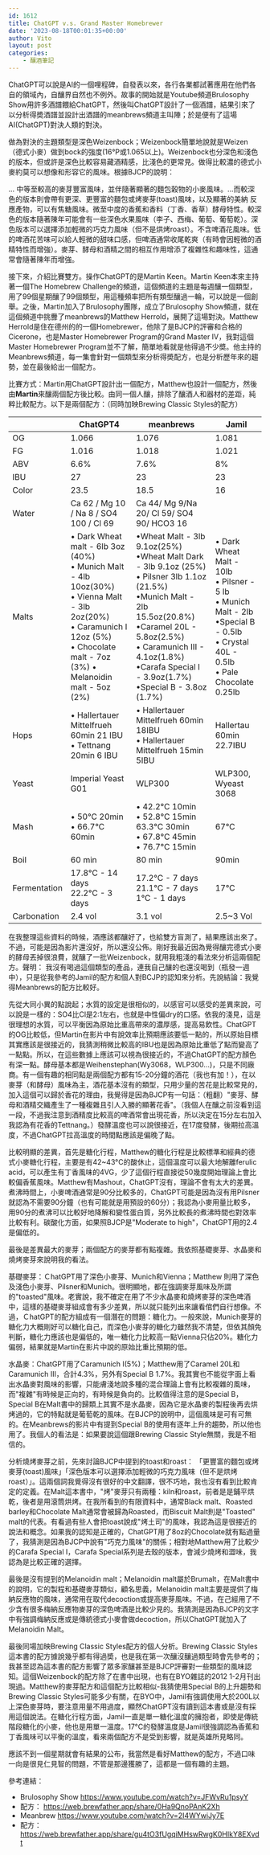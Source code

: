 ```yaml
---
id: 1612
title: ChatGPT v.s. Grand Master Homebrewer
date: '2023-08-18T00:01:35+00:00'
author: Vito
layout: post
categories:
    - 釀酒筆記
---
```


ChatGPT可以說是AI的一個哩程碑，自發表以來，各行各業都試著應用在他們各自的領域內，自釀界自然也不例外。故事的開始就是Youtube頻道Brulosophy Show用許多酒譜餵給ChatGPT，然後叫ChatGPT設計了一個酒譜，結果引來了以分析得奬酒譜並設計出酒譜的meanbrews頻道主叫陣；於是便有了這場AI(ChatGPT)對決人類的對決。

做為對決的主題類型是深色Weizenbock；Weizenbock簡單地說就是Weizen（德式小麥）做到bock的強度(16&deg;P或1.065以上)。Weizenbock也分深色和淺色的版本，但或許是深色比較容易藏酒精感，比淺色的更常見。做得比較濃的德式小麥約莫可以想像和形容它的風味。根據BJCP的說明：

... 中等至較高的麥芽豐富風味，並伴隨著顯著的麵包榖物的小麥風味。...而較深色的版本則會帶有更深、更豐富的麵包或烤麥芽(toast)風味，以及顯著的美納 反應產物，可以有焦糖風味。微至中度的香蕉和香料（丁香、香草）酵母特性。較深色的版本隨著陳年可能會有一些深色水果風味（李子、西梅、葡萄、葡萄乾）。深色版本可以選擇添加輕微的巧克力風味（但不是烘烤roast）。不含啤酒花風味。低的啤酒花苦味可以給人輕微的甜味口感，但啤酒通常收尾乾爽（有時會因輕微的酒精特性而增強）。麥芽、酵母和酒精之間的相互作用增添了複雜性和趣味性，這通常會隨著陳年而增強。

接下來，介紹比賽雙方。操作ChatGPT的是Martin Keen。Martin Keen本來主持著一個The Homebrew Challenge的頻道，這個頻道的主題是每週釀一個類型，用了99個星期釀了99個類型，用這種頻率把所有類型釀過一輪，可以說是一個創舉。之後，Martin加入了Brulosophy團隊，成立了Brulosophy Show頻道，就在這個頻道中挑釁了meanbrews的Matthew Herrold，展開了這場對決。Matthew Herrold是住在德州的的一個Homebrewer，他除了是BJCP的評審和合格的Cicerone，也是Master Homebrewer Program的Grand Master IV，我對這個Master Homebrewer Program並不了解，簡單地看就是他得過不少奬。他主持的Meanbrews頻道，每一集會針對一個類型來分析得奬配方，也是分析歷年來的趨勢，並在最後給出一個配方。

比賽方式：Martin用ChatGPT設計出一個配方，Matthew也設計一個配方，然後由**Martin**來釀兩個配方後比較。由同一個人釀，排除了釀酒人和器材的差距，純粹比較配方。以下是兩個配方：（同時加映Brewing Classic Styles的配方）

|   | ChatGPT4 | meanbrews | Jamil |
|---|---|---|---|
| OG | 1.066 | 1.076  | 1.081 | 
| FG | 1.016 | 1.018 | 1.021 | 
| ABV | 6.6%| 7.6% | 8% |
| IBU | 27 | 23 | 23 | 
| Color | 23.5 | 18.5 | 16 |
| Water | Ca 62 / Mg 10 / Na 8 / SO4 100 / Cl 69 | Ca 44/ Mg 9/Na 20/ Cl 59/ SO4 90/ HCO3 16 |  |
| Malts |&bull; Dark Wheat malt - 6lb 3oz (40%) <br> &bull; Munich Malt - 4lb 10oz(30%) <br> &bull; Vienna Malt - 3lb 2oz(20%) <br> &bull; Caramunich I 12oz (5%) <br> &bull; Chocolate malt - 7oz (3%) &bull; Melanoidin malt - 5oz (2%) | &bull;Wheat Malt - 3lb 9.1oz(25%) <br> &bull;Wheat Malt Dark - 3lb 9.1oz (25%) <br> &bull; Pilsner 3lb 1.1oz (21.5%) <br> &bull;Munich Malt - 2lb 15.5oz(20.8%) &bull;Caramel 20L - 5.8oz(2.5%) <br> &bull; Caramunich III - 4.1oz(1.8%) <br> &bull;Carafa Special I - 3.9oz(1.7%) <br> &bull;Special B - 3.8oz (1.7%) | &bull; Dark Wheat Malt - 10lb <br> &bull; Pilsner - 5 lb <br> &bull; Munich Malt - 2lb <br> &bull;Special B - 0.5lb <br> &bull; Crystal 40L - 0.5lb <br> &bull; Pale Chocolate 0.25lb   |
| Hops | &bull; Hallertauer Mittelfrueh 60min 21 IBU <br> &bull; Tettnang 20min 6 IBU | &bull; Hallertauer Mittelfrueh 60min 18IBU <br> &bull; Hallertauer Mittelfrueh 15min 5IBU  | Hallertau 60min 22.7IBU |
| Yeast | Imperial Yeast G01 | WLP300 | WLP300, Wyeast 3068 |
| Mash | &bull; 50&deg;C 20min <br> &bull; 66.7&deg;C 60min | &bull; 42.2&deg;C 10min <br> &bull; 52.8&deg;C 15min <br> 63.3&deg;C 30min <br> &bull; 67.8&deg;C 45min <br> &bull; 76.7&deg;C 15min | 67&deg;C |
| Boil | 60 min | 80 min | 90min |
| Fermentation | 17.8&deg;C - 14 days <br> 22.2&deg;C - 3 days | 17.2&deg;C - 7 days <br> 21.1&deg;C - 7 days <br> 1&deg;C - 1 days | 17&deg;C |
| Carbonation | 2.4 vol | 3.1 vol | 2.5~3 Vol |


在我整理這些資料的時候，酒應該都釀好了，也給雙方盲測了，結果應該出來了。不過，可能是因為影片還沒好，所以還沒公佈。剛好我最近因為覺得釀完德式小麥的酵母丟掉很浪費，就釀了一批Weizenbock，就用我粗淺的看法來分析這兩個配方。聲明： 我沒有喝過這個類型的產品，連我自己釀的也還沒喝到（瓶發一週中），只是從我參考的Jamil的配方和個人對BCJP的認知來分析。先說結論：我覺得Meanbrews的配方比較好。

先從大同小異的點說起；水質的設定是很相似的，以感官可以感受的差異來說，可以說是一樣的：SO4比Cl是2:1左右，也就是中性偏dry的口感。依我的淺見，這是很理想的水質，可以平衡因為原始比重高帶來的濃厚感，提高易飲性。ChatGPT的OG比較低，但Martin在影片中有說效率比預期應該要低一點的，所以原始目標其實應該是很接近的，我猜測稍微比較高的IBU也是因為原始比重低了點而變高了一點點。所以，在這些數據上應該可以視為很接近的，不過ChatGPT的配方顏色有深一點。酵母基本都是Weihenstephan(Wy3068，WLP300...)，只是不同廠商。有一個有趣的相同點是兩個配方都有15-20分鐘的酒花（我也有加！），在以麥芽（和酵母）風味為主，酒花基本沒有的類型，只用少量的苦花是比較常見的，加入這個可以歸於香花的理由，我覺得是因為BJCP有一句話：（粗翻）"麥芽、酵母和酒精交織產生了一種複雜且引人入勝的顯著花香"。（我個人在釀之前沒看到這一段，不過我注意到酒精度比較高的啤酒常會出現花香，所以決定在15分左右加入我認為有花香的Tettnang。）發酵溫度也可以說很接近，在17度發酵，後期拉高溫度，不過ChatGPT拉高溫度的時間點應該是偏晚了點。

比較明顯的差異，首先是糖化行程，Matthew的糖化行程是比較標準和經典的德式小麥糖化行程，主要是有42~43&deg;C的酸休止，這個溫度可以最大地解離ferulic acid，可以產生有丁香風味的4VG，少了這個行程直接從50幾度開始理論上會比較偏香蕉風味。Matthew有Mashout，ChatGPT沒有，理論不會有太大的差異。煮沸時間上，小麥啤酒通常是90分比較多的，ChatGPT可能是因為沒有用Pilsner就認為不需要90分鐘（也有可能就是用預設的60分）；我認為小麥用量比較多，用90分的煮沸可以比較好地降解和變性蛋白質，另外比較長的煮沸時間也對效率比較有利。碳酸化方面，如果照BJCP是"Moderate to high"，ChatGPT用的2.4是偏低的。

最後是差異最大的麥芽；兩個配方的麥芽都有點複雜。我依照基礎麥芽、水晶麥和燒烤麥芽來說明我的看法。

基礎麥芽：ＣhatGPT用了深色小麥芽、Munich和Vienna；Matthew 則用了深色及淺色小麥芽、Pilsner和Munich。很明顯地，都在強調麥芽風味及所謂的"toasted"風味。老實說，我不確定在用了不少水晶麥和燒烤麥芽的深色啤酒中，這樣的基礎麥芽組成會有多少差異，所以就只能列出來讓看倌們自行想像。不過，ＣhatGPT的配方組成有一個潛在的問題：糖化力。一般來說，Munich麥芽的糖化力大概剛好可以糖化自己，而深色小麥芽的糖化力雖然我不清楚，但依其顏免判斷，糖化力應該也是偏低的，唯一糖化力比較高一點Vienna只佔20%。糖化力偏弱，結果就是Martin在影片中說的原始比重比預期的低。

水晶麥：ChatGPT用了Caramunich I(5%)；Matthew用了Caramel 20L和Caramunich III，合計4.3%，另外有Special B 1.7%。我其實也不能從字面上看出水晶麥對風味的影響，只能膚淺地說多種的混合理論上會有比較複雜的風味，而"複雜"有時候是正向的，有時候是負向的。比較值得注意的是Special B，Special B在Malt書中的歸類上其實不是水晶麥，因為它是水晶麥的製程後再去烘烤過的，它的特點就是葡萄乾的風味。在BJCP的說明中，這個風味是可有可無的。在Meanbrews的影片中有提到Special B的使用有逐年上升的趨勢，所以他也用了。我個人的看法是：如果要說這個跟Brewing Classic Style無關，我是不相信的。

分析燒烤麥芽之前，先來討論BJCP中提到的toast和roast： 「更豐富的麵包或烤麥芽(toast)風味」「深色版本可以選擇添加輕微的巧克力風味（但不是烘烤roast）」。這兩個詞我覺得沒有很好的中文翻譯，很不巧地，我也沒有看到比較肯定的定義。在Malt這本書中，"烤"麥芽只有兩種：kiln和roast，前者是是鋪平烘乾，後者是用滾筒烘烤。在我所看到的有限資料中，通常Black malt、Roasted barley和Chocolate Malt通常會被歸為Roasted，而Biscuit Malt則是"Toasted" malt的代表。有看過有些人會把toast說成"烤土司"的風味，我認為這是很接近的說法和概念。如果我的認知是正確的，ChatGPT用了8oz的Chocolate就有點過量了，我猜測是因為BJCP中說有"巧克力風味"的關係；相對地Matthew用了比較少的Carafa Special I，Carafa Special系列是去殼的版本，會減少燒烤和澀味，我認為是比較正確的選擇。

最後是沒有提到的Melanoidin malt；Melanoidin malt屬於Brumalt，在Malt書中的說明，它的製程和基礎麥芽類似，顧名思義，Melanoidin malt主要是提供了梅納反應物的風味，通常用在取代decoction或提高麥芽風味。不過，在己經用了不少含有很多梅納反應物麥芽的深色啤酒是比較少見的。我猜測是因為BJCP的文字中有強調梅納反應或是傳統德式小麥會做decoction，所以ChatGPT就加入了Melanoidin Malt。

最後同場加映Brewing Classic Styles配方的個人分析。Brewing Classic Styles這本書的配方據說幾乎都有得過奬，也是我在第一次釀沒釀過類型時會先參考的；我甚至認為這本書的配方影響了眾多家釀甚至是BJCP評審對一些類型的風味認知。這個Weizenbock的配方除了在書中出現，也有在BYO雜誌的2012 1-2月刊出現過。Matthew的麥芽配方和這個配方比較相似-我猜使用Special B的上升趨勢和Brewing Classic Styles可能多少有關，在BYO中，Jamil有強調使用大於200L以上深色麥芽時，要注意用量不用過度，顯然ChatGPT沒有讀到這本書或是沒有採用這個說法。在糖化行程方面，Jamil一直是單一糖化溫度的擁抱者，即使是傳統階段糖化的小麥，他也是用單一溫度。17&deg;C的發酵溫度是Jamil很強調認為香蕉和丁香風味可以平衡的溫度，看來兩個配方不是受到影響，就是英雄所見略同。

應該不到一個星期就會有結果的公布，我當然是看好Matthew的配方，不過口味一向是很見仁見智的問題，不管是那邊獲勝了，這都是一個有趣的主題。

參考連結：
- Brulosophy Show https://www.youtube.com/watch?v=JFWvRu1psyY
- 配方： https://web.brewfather.app/share/0Ha9QnoPAnK2Xh
- Meanbrew https://www.youtube.com/watch?v=2I4WYwiJy7E
- 配方：  https://web.brewfather.app/share/gu4tO3fUgqiMHswRwgK0HIkY8EXvdt